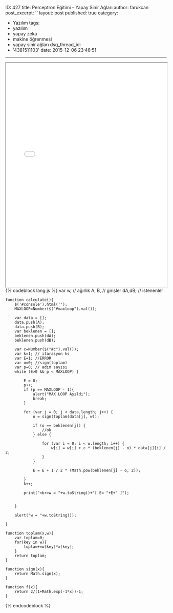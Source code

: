 ID: 427
title: Perceptron Eğitimi - Yapay Sinir Ağları
author: farukcan
post_excerpt: ''
layout: post
published: true
category:
  - Yazılım
tags:
  - yazılım
  - yapay zeka
  - makine öğrenmesi
  - yapay sinir ağları
dsq_thread_id:
  - '4381511103'
date: 2015-12-06 23:46:51
---
<iframe src="/html/ysa.html" width="100%" height="700"></iframe>
{% codeblock lang:js %}
    var w, // ağırlık
            A, B, // girişler
            dA,dB; // istenenler


    function calculate(){
        $('#console').html('');
        MAXLOOP=Number($("#maxloop").val());

        var data = [];
        data.push(A);
        data.push(B);
        var beklenen = [];
        beklenen.push(dA);
        beklenen.push(dB);

        var c=Number($("#c").val());
        var k=1; // itarasyon ks
        var E=1; //ERROR
        var o=0; //sign(toplam)
        var p=0; // adım sayısı
        while (E>0 && p < MAXLOOP) {

            E = 0;
            p++;
            if (p == MAXLOOP - 1){
                alert("MAX LOOP Aşıldı");
                break;
            }

            for (var j = 0; j < data.length; j++) {
                o = sign(toplam(data[j], w));

                if (o == beklenen[j]) {
                    //ok
                } else {

                    for (var i = 0; i < w.length; i++) {
                        w[i] = w[i] + c * (beklenen[j] - o) * data[j][i] / 2;
                    }
                }

                E = E + 1 / 2 * (Math.pow(beklenen[j] - o, 2));

            }
            k++;

            print("<br>w = "+w.toString()+"[ E= "+E+" ]");


        }

        alert("w = "+w.toString());

    }

    function toplam(x,w){
        var toplam=0;
        for(key in w){
            toplam+=w[key]*x[key];
        }
        return toplam;
    }

    function sign(x){
        return Math.sign(x);
    }

    function f(x){
        return 2/(1+Math.exp(-1*x))-1;
    }

{% endcodeblock %}